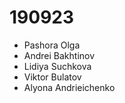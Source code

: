 # 190923
- Pashora Olga
- Andrei Bakhtinov
- Lidiya Suchkova
- Viktor Bulatov
- Alyona Andrieichenko